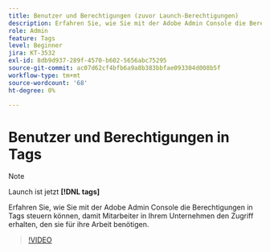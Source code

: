 ```yaml
---
title: Benutzer und Berechtigungen (zuvor Launch-Berechtigungen)
description: Erfahren Sie, wie Sie mit der Adobe Admin Console die Berechtigungen in Tags steuern können, damit Mitarbeiter in Ihrem Unternehmen den Zugriff erhalten, den sie für ihre Arbeit benötigen.
role: Admin
feature: Tags
level: Beginner
jira: KT-3532
exl-id: 8db9d937-289f-4570-b602-5656abc75295
source-git-commit: ac07d62cf4bfb6a9a8b383bbfae093304d008b5f
workflow-type: tm+mt
source-wordcount: '68'
ht-degree: 0%

---
```


# Benutzer und Berechtigungen in Tags

>[!NOTE]
>
> Launch ist jetzt **[!DNL tags]**

Erfahren Sie, wie Sie mit der Adobe Admin Console die Berechtigungen in Tags steuern können, damit Mitarbeiter in Ihrem Unternehmen den Zugriff erhalten, den sie für ihre Arbeit benötigen.

>[!VIDEO](https://video.tv.adobe.com/v/28734/?quality=12&learn=on)
